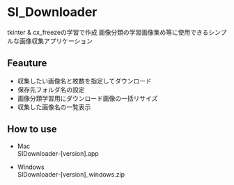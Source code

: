 # SI_Downloader
tkinter & cx_freezeの学習で作成
画像分類の学習画像集め等に使用できるシンプルな画像収集アプリケーション

## Feauture
- 収集したい画像名と枚数を指定してダウンロード
- 保存先フォルダ名の設定
- 画像分類学習用にダウンロード画像の一括リサイズ
- 収集した画像名の一覧表示

## How to use
- Mac  
 SIDownloader-[version].app

- Windows  
SIDownloader-[version]_windows.zip

